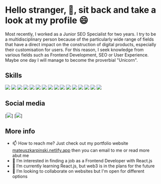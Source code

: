 # Hello stranger, 👋, sit back and take a look at my profile 😄

Most recently, I worked as a Junior SEO Specialist for two years. I try to be a multidisciplinary person because of the particularly wide range of fields that have a direct impact on the construction of digital products, especially their customisation for users. For this reason, I seek knowledge from various fields such as Frontend Development, SEO or User Experience. Maybe one day I will manage to become the proverbial "Unicorn".

## Skills

[<img src="https://api.iconify.design/vscode-icons/file-type-html.svg?width=40&height=40">]()
[<img src="https://api.iconify.design/vscode-icons/file-type-css.svg?width=40&height=40">]()
<img src="https://api.iconify.design/logos/bootstrap.svg?width=40&height=40">
<img src="https://api.iconify.design/logos/python.svg?width=40&height=40">
<img src="https://api.iconify.design/logos/flask.svg?width=40&height=40">
<img src="https://api.iconify.design/logos/javascript.svg?width=40&height=40">
<img src="https://api.iconify.design/logos/git-icon.svg?width=40&height=40">
<img src="https://api.iconify.design/logos/mysql.svg?width=40&height=40">
<img src="https://api.iconify.design/vscode-icons/file-type-vscode.svg?width=40&height=40">
<img src="https://api.iconify.design/logos/figma.svg?width=40&height=40">
<img src="https://api.iconify.design/logos/pycharm.svg?width=40&height=40">
<img src="https://api.iconify.design/logos/webstorm.svg?width=40&height=40">
<img src="https://api.iconify.design/logos/adobe-illustrator.svg?width=40&height=40">
<img src="https://api.iconify.design/logos/adobe-photoshop.svg?width=40&height=40">
<img src="https://api.iconify.design/logos/adobe-lightroom.svg?width=40&height=40">
<img src="https://api.iconify.design/logos/microsoft-icon.svg?width=40&height=40">

## Social media

[<img src="https://api.iconify.design/logos/github-octocat.svg?width=40&height40">]
[<img src="https://api.iconify.design/logos/docker.svg?width=40&height=40">]


## More info

- 📫 How to reach me? Just check out my portfolio website [mateuszkarpinski.netlify.app](mateuszkarpinski.netlify.app) then you can email to me or read more abut me
- 👀 I’m interested in finding a job as a Frontend Developer with React.js
- 🌱 I’m currently learning React.js, but web3 is in the plans for the future
- 💞️ I’m looking to collaborate on websites but I'm open for different options
